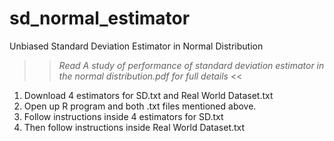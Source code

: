 # sd_normal_estimator
Unbiased Standard Deviation Estimator in Normal Distribution
>> *Read A study of performance of standard deviation estimator in the normal distribution.pdf for full details* <<
1. Download 4 estimators for SD.txt and Real World Dataset.txt
2. Open up R program and both .txt files mentioned above.
3. Follow instructions inside 4 estimators for SD.txt
4. Then follow instructions inside Real World Dataset.txt
